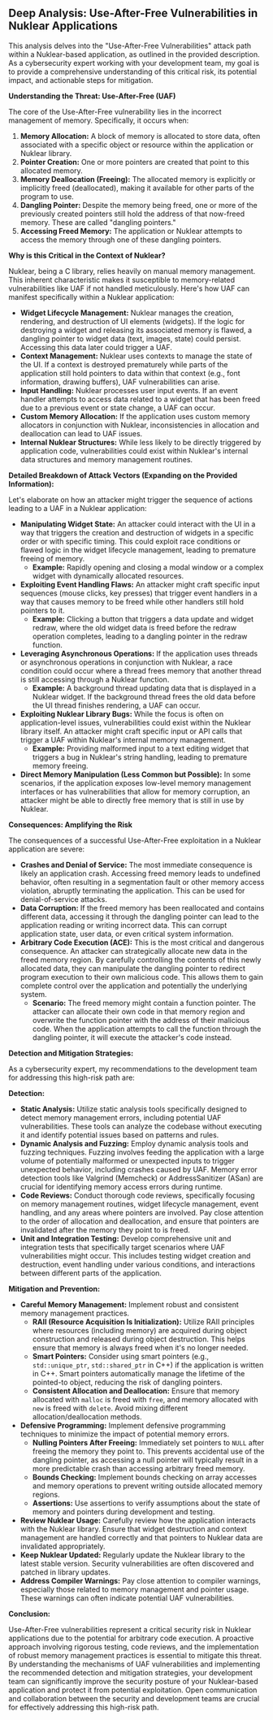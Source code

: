 ## Deep Analysis: Use-After-Free Vulnerabilities in Nuklear Applications

This analysis delves into the "Use-After-Free Vulnerabilities" attack path within a Nuklear-based application, as outlined in the provided description. As a cybersecurity expert working with your development team, my goal is to provide a comprehensive understanding of this critical risk, its potential impact, and actionable steps for mitigation.

**Understanding the Threat: Use-After-Free (UAF)**

The core of the Use-After-Free vulnerability lies in the incorrect management of memory. Specifically, it occurs when:

1. **Memory Allocation:**  A block of memory is allocated to store data, often associated with a specific object or resource within the application or Nuklear library.
2. **Pointer Creation:**  One or more pointers are created that point to this allocated memory.
3. **Memory Deallocation (Freeing):** The allocated memory is explicitly or implicitly freed (deallocated), making it available for other parts of the program to use.
4. **Dangling Pointer:**  Despite the memory being freed, one or more of the previously created pointers still hold the address of that now-freed memory. These are called "dangling pointers."
5. **Accessing Freed Memory:** The application or Nuklear attempts to access the memory through one of these dangling pointers.

**Why is this Critical in the Context of Nuklear?**

Nuklear, being a C library, relies heavily on manual memory management. This inherent characteristic makes it susceptible to memory-related vulnerabilities like UAF if not handled meticulously. Here's how UAF can manifest specifically within a Nuklear application:

* **Widget Lifecycle Management:** Nuklear manages the creation, rendering, and destruction of UI elements (widgets). If the logic for destroying a widget and releasing its associated memory is flawed, a dangling pointer to widget data (text, images, state) could persist. Accessing this data later could trigger a UAF.
* **Context Management:** Nuklear uses contexts to manage the state of the UI. If a context is destroyed prematurely while parts of the application still hold pointers to data within that context (e.g., font information, drawing buffers), UAF vulnerabilities can arise.
* **Input Handling:**  Nuklear processes user input events. If an event handler attempts to access data related to a widget that has been freed due to a previous event or state change, a UAF can occur.
* **Custom Memory Allocation:** If the application uses custom memory allocators in conjunction with Nuklear, inconsistencies in allocation and deallocation can lead to UAF issues.
* **Internal Nuklear Structures:**  While less likely to be directly triggered by application code, vulnerabilities could exist within Nuklear's internal data structures and memory management routines.

**Detailed Breakdown of Attack Vectors (Expanding on the Provided Information):**

Let's elaborate on how an attacker might trigger the sequence of actions leading to a UAF in a Nuklear application:

* **Manipulating Widget State:** An attacker could interact with the UI in a way that triggers the creation and destruction of widgets in a specific order or with specific timing. This could exploit race conditions or flawed logic in the widget lifecycle management, leading to premature freeing of memory.
    * **Example:** Rapidly opening and closing a modal window or a complex widget with dynamically allocated resources.
* **Exploiting Event Handling Flaws:** An attacker might craft specific input sequences (mouse clicks, key presses) that trigger event handlers in a way that causes memory to be freed while other handlers still hold pointers to it.
    * **Example:** Clicking a button that triggers a data update and widget redraw, where the old widget data is freed before the redraw operation completes, leading to a dangling pointer in the redraw function.
* **Leveraging Asynchronous Operations:** If the application uses threads or asynchronous operations in conjunction with Nuklear, a race condition could occur where a thread frees memory that another thread is still accessing through a Nuklear function.
    * **Example:** A background thread updating data that is displayed in a Nuklear widget. If the background thread frees the old data before the UI thread finishes rendering, a UAF can occur.
* **Exploiting Nuklear Library Bugs:**  While the focus is often on application-level issues, vulnerabilities could exist within the Nuklear library itself. An attacker might craft specific input or API calls that trigger a UAF within Nuklear's internal memory management.
    * **Example:**  Providing malformed input to a text editing widget that triggers a bug in Nuklear's string handling, leading to premature memory freeing.
* **Direct Memory Manipulation (Less Common but Possible):** In some scenarios, if the application exposes low-level memory management interfaces or has vulnerabilities that allow for memory corruption, an attacker might be able to directly free memory that is still in use by Nuklear.

**Consequences: Amplifying the Risk**

The consequences of a successful Use-After-Free exploitation in a Nuklear application are severe:

* **Crashes and Denial of Service:** The most immediate consequence is likely an application crash. Accessing freed memory leads to undefined behavior, often resulting in a segmentation fault or other memory access violation, abruptly terminating the application. This can be used for denial-of-service attacks.
* **Data Corruption:**  If the freed memory has been reallocated and contains different data, accessing it through the dangling pointer can lead to the application reading or writing incorrect data. This can corrupt application state, user data, or even critical system information.
* **Arbitrary Code Execution (ACE):** This is the most critical and dangerous consequence. An attacker can strategically allocate new data in the freed memory region. By carefully controlling the contents of this newly allocated data, they can manipulate the dangling pointer to redirect program execution to their own malicious code. This allows them to gain complete control over the application and potentially the underlying system.
    * **Scenario:** The freed memory might contain a function pointer. The attacker can allocate their own code in that memory region and overwrite the function pointer with the address of their malicious code. When the application attempts to call the function through the dangling pointer, it will execute the attacker's code instead.

**Detection and Mitigation Strategies:**

As a cybersecurity expert, my recommendations to the development team for addressing this high-risk path are:

**Detection:**

* **Static Analysis:** Utilize static analysis tools specifically designed to detect memory management errors, including potential UAF vulnerabilities. These tools can analyze the codebase without executing it and identify potential issues based on patterns and rules.
* **Dynamic Analysis and Fuzzing:** Employ dynamic analysis tools and fuzzing techniques. Fuzzing involves feeding the application with a large volume of potentially malformed or unexpected inputs to trigger unexpected behavior, including crashes caused by UAF. Memory error detection tools like Valgrind (Memcheck) or AddressSanitizer (ASan) are crucial for identifying memory access errors during runtime.
* **Code Reviews:** Conduct thorough code reviews, specifically focusing on memory management routines, widget lifecycle management, event handling, and any areas where pointers are involved. Pay close attention to the order of allocation and deallocation, and ensure that pointers are invalidated after the memory they point to is freed.
* **Unit and Integration Testing:** Develop comprehensive unit and integration tests that specifically target scenarios where UAF vulnerabilities might occur. This includes testing widget creation and destruction, event handling under various conditions, and interactions between different parts of the application.

**Mitigation and Prevention:**

* **Careful Memory Management:** Implement robust and consistent memory management practices.
    * **RAII (Resource Acquisition Is Initialization):** Utilize RAII principles where resources (including memory) are acquired during object construction and released during object destruction. This helps ensure that memory is always freed when it's no longer needed.
    * **Smart Pointers:** Consider using smart pointers (e.g., `std::unique_ptr`, `std::shared_ptr` in C++) if the application is written in C++. Smart pointers automatically manage the lifetime of the pointed-to object, reducing the risk of dangling pointers.
    * **Consistent Allocation and Deallocation:** Ensure that memory allocated with `malloc` is freed with `free`, and memory allocated with `new` is freed with `delete`. Avoid mixing different allocation/deallocation methods.
* **Defensive Programming:** Implement defensive programming techniques to minimize the impact of potential memory errors.
    * **Nulling Pointers After Freeing:** Immediately set pointers to `NULL` after freeing the memory they point to. This prevents accidental use of the dangling pointer, as accessing a null pointer will typically result in a more predictable crash than accessing arbitrary freed memory.
    * **Bounds Checking:** Implement bounds checking on array accesses and memory operations to prevent writing outside allocated memory regions.
    * **Assertions:** Use assertions to verify assumptions about the state of memory and pointers during development and testing.
* **Review Nuklear Usage:** Carefully review how the application interacts with the Nuklear library. Ensure that widget destruction and context management are handled correctly and that pointers to Nuklear data are invalidated appropriately.
* **Keep Nuklear Updated:** Regularly update the Nuklear library to the latest stable version. Security vulnerabilities are often discovered and patched in library updates.
* **Address Compiler Warnings:** Pay close attention to compiler warnings, especially those related to memory management and pointer usage. These warnings can often indicate potential UAF vulnerabilities.

**Conclusion:**

Use-After-Free vulnerabilities represent a critical security risk in Nuklear applications due to the potential for arbitrary code execution. A proactive approach involving rigorous testing, code reviews, and the implementation of robust memory management practices is essential to mitigate this threat. By understanding the mechanisms of UAF vulnerabilities and implementing the recommended detection and mitigation strategies, your development team can significantly improve the security posture of your Nuklear-based application and protect it from potential exploitation. Open communication and collaboration between the security and development teams are crucial for effectively addressing this high-risk path.
